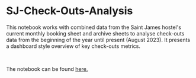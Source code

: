 # SJ-Check-Outs-Analysis

This notebook works with combined data from the Saint James hostel's current monthly booking sheet and archive sheets to analyse check-outs data from the beginning of the year until present (August 2023). It presents a dashboard style overview of key check-outs metrics.

<br/>

The notebook can be found [here.](Notebooks/SJ_check_outs_analysis.ipynb)
